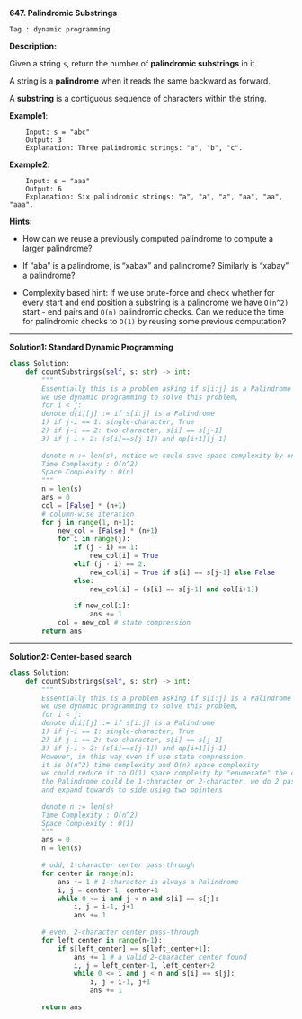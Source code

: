 **647. Palindromic Substrings**

```Tag : dynamic programming```

**Description:**

Given a string ```s```, return the number of **palindromic substrings** in it.

A string is a **palindrome** when it reads the same backward as forward.

A **substring** is a contiguous sequence of characters within the string.

**Example1**:

        Input: s = "abc"
        Output: 3
        Explanation: Three palindromic strings: "a", "b", "c".
        
**Example2**:      

        Input: s = "aaa"
        Output: 6
        Explanation: Six palindromic strings: "a", "a", "a", "aa", "aa", "aaa".
 
 **Hints:**
 
 + How can we reuse a previously computed palindrome to compute a larger palindrome?
 
 + If “aba” is a palindrome, is “xabax” and palindrome? Similarly is “xabay” a palindrome?
 
 + Complexity based hint: If we use brute-force and check whether for every start and end position a substring is a palindrome we have ```O(n^2)``` start - end pairs and ```O(n)``` palindromic checks. Can we reduce the time for palindromic checks to ```O(1)``` by reusing some previous computation?
 
-----------

**Solution1: Standard Dynamic Programming**

```python
class Solution:
    def countSubstrings(self, s: str) -> int:
        """
        Essentially this is a problem asking if s[i:j] is a Palindrome
        we use dynamic programming to solve this problem,
        for i < j:
        denote d[i][j] := if s[i:j] is a Palindrome
        1) if j-i == 1: single-character, True
        2) if j-i == 2: two-character, s[i] == s[j-1]
        3) if j-i > 2: (s[i]==s[j-1]) and dp[i+1][j-1]
        
        denote n := len(s), notice we could save space complexity by only storing 1 column and iteratively update it
        Time Complexity : O(n^2)
        Space Complexity : O(n)
        """
        n = len(s)
        ans = 0
        col = [False] * (n+1)
        # column-wise iteration
        for j in range(1, n+1):
            new_col = [False] * (n+1)
            for i in range(j):
                if (j - i) == 1:
                    new_col[i] = True
                elif (j - i) == 2:
                    new_col[i] = True if s[i] == s[j-1] else False
                else:
                    new_col[i] = (s[i] == s[j-1] and col[i+1])
                
                if new_col[i]:
                    ans += 1
            col = new_col # state compression
        return ans
```
-----------

**Solution2: Center-based search**

```python
class Solution:
    def countSubstrings(self, s: str) -> int:
        """
        Essentially this is a problem asking if s[i:j] is a Palindrome
        we use dynamic programming to solve this problem,
        for i < j:
        denote d[i][j] := if s[i:j] is a Palindrome
        1) if j-i == 1: single-character, True
        2) if j-i == 2: two-character, s[i] == s[j-1]
        3) if j-i > 2: (s[i]==s[j-1]) and dp[i+1][j-1]
        However, in this way even if use state compression, 
        it is O(n^2) time complexity and O(n) space complexity
        we could reduce it to O(1) space compleity by "enumerate" the center of Palindrome
        the Palindrome could be 1-character or 2-character, we do 2 pass-through
        and expand towards to side using two pointers
        
        denote n := len(s)
        Time Complexity : O(n^2)
        Space Complexity : O(1)
        """
        ans = 0
        n = len(s)
        
        # odd, 1-character center pass-through
        for center in range(n):
            ans += 1 # 1-character is always a Palindrome
            i, j = center-1, center+1
            while 0 <= i and j < n and s[i] == s[j]:
                i, j = i-1, j+1
                ans += 1
        
        # even, 2-character center pass-through
        for left_center in range(n-1):
            if s[left_center] == s[left_center+1]:
                ans += 1 # a valid 2-character center found
                i, j = left_center-1, left_center+2
                while 0 <= i and j < n and s[i] == s[j]:
                    i, j = i-1, j+1
                    ans += 1
        
        return ans
```
